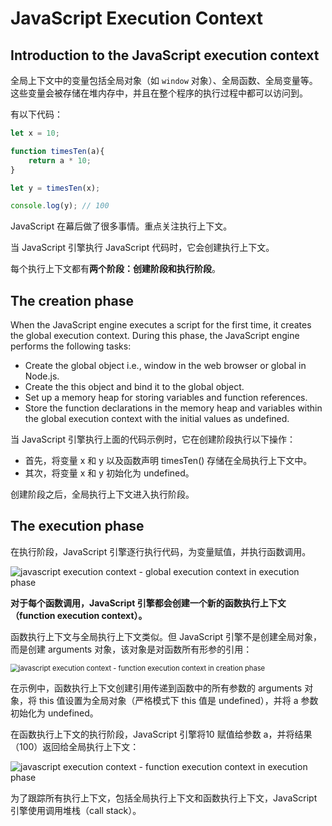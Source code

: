 # JavaScript Execution Context

## Introduction to the JavaScript execution context

全局上下文中的变量包括全局对象（如 `window` 对象）、全局函数、全局变量等。这些变量会被存储在堆内存中，并且在整个程序的执行过程中都可以访问到。

有以下代码：

```js
let x = 10;

function timesTen(a){
    return a * 10;
}

let y = timesTen(x);

console.log(y); // 100
```

JavaScript 在幕后做了很多事情。重点关注执行上下文。

当 JavaScript 引擎执行 JavaScript 代码时，它会创建执行上下文。

每个执行上下文都有**两个阶段：创建阶段和执行阶段**。

## The creation phase

When the JavaScript engine executes a script for the first time, it creates the global execution context. During this phase, the JavaScript engine performs the following tasks:

- Create the global object i.e., window in the web browser or global in Node.js.
- Create the this object and bind it to the global object.
- Set up a memory heap for storing variables and function references.
- Store the function declarations in the memory heap and variables within the global execution context with the initial values as undefined.

当 JavaScript 引擎执行上面的代码示例时，它在创建阶段执行以下操作：

- 首先，将变量 x 和 y 以及函数声明 timesTen() 存储在全局执行上下文中。
- 其次，将变量 x 和 y 初始化为 undefined。

创建阶段之后，全局执行上下文进入执行阶段。

## The execution phase

在执行阶段，JavaScript 引擎逐行执行代码，为变量赋值，并执行函数调用。

![javascript execution context - global execution context in execution phase](https://www.javascripttutorial.net/wp-content/uploads/2019/12/javascript-execution-context-global-execution-context-in-execution-phase.png)

**对于每个函数调用，JavaScript 引擎都会创建一个新的函数执行上下文（function execution context）。**

函数执行上下文与全局执行上下文类似。但 JavaScript 引擎不是创建全局对象，而是创建 arguments 对象，该对象是对函数所有形参的引用：

<img src="https://www.javascripttutorial.net/wp-content/uploads/2019/12/javascript-execution-context-function-execution-context-in-creation-phase.png" alt="javascript execution context - function execution context in creation phase" style="zoom:80%;" />

在示例中，函数执行上下文创建引用传递到函数中的所有参数的 arguments 对象，将 this 值设置为全局对象（严格模式下 this 值是 undefined），并将 a 参数初始化为 undefined。

在函数执行上下文的执行阶段，JavaScript 引擎将10 赋值给参数 a，并将结果（100）返回给全局执行上下文：

![javascript execution context - function execution context in execution phase](https://www.javascripttutorial.net/wp-content/uploads/2019/12/javascript-execution-context-function-execution-context-in-execution-phase.png)

为了跟踪所有执行上下文，包括全局执行上下文和函数执行上下文，JavaScript 引擎使用调用堆栈（call stack）。